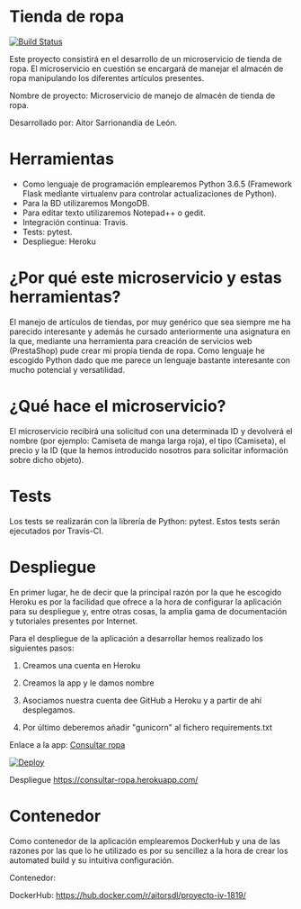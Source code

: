 # Tienda de ropa

[![Build Status](https://travis-ci.org/aitorSDL/proyecto-iv-1819.svg?branch=master)](https://travis-ci.org/aitorSDL/proyecto-iv-1819)

Este proyecto consistirá en el desarrollo de un microservicio de tienda de ropa. El microservicio en cuestión se encargará de manejar el almacén de ropa manipulando los diferentes artículos presentes.

Nombre de proyecto: Microservicio de manejo de almacén de tienda de ropa.

Desarrollado por: Aitor Sarrionandia de León.

# Herramientas

- Como lenguaje de programación emplearemos Python 3.6.5 (Framework Flask mediante virtualenv para controlar actualizaciones de Python).  
- Para la BD utilizaremos MongoDB.
- Para editar texto utilizaremos Notepad++ o gedit.
- Integración continua: Travis.
- Tests: pytest.
- Despliegue: Heroku

# ¿Por qué este microservicio y estas herramientas?

El manejo de artículos de tiendas, por muy genérico que sea siempre me ha parecido interesante y además he cursado anteriormente una asignatura en la que, mediante una herramienta para creación de servicios web (PrestaShop) pude crear mi propia tienda de ropa. Como lenguaje he escogido Python dado que me parece un lenguaje bastante interesante con mucho potencial y versatilidad.

# ¿Qué hace el microservicio?

El microservicio recibirá una solicitud con una determinada ID y devolverá el nombre (por ejemplo: Camiseta de manga larga roja), el tipo (Camiseta), el precio y la ID (que la hemos introducido nosotros para solicitar información sobre dicho objeto).

# Tests

Los tests se realizarán con la librería de Python: pytest. Estos tests serán ejecutados por Travis-CI.

# Despliegue

En primer lugar, he de decir que la principal razón por la que he escogido Heroku es por la facilidad que ofrece a la hora de configurar la aplicación para su despliegue y, entre otras cosas, la amplia gama de documentación y tutoriales presentes por Internet.

Para el despliegue de la aplicación a desarrollar hemos realizado los siguientes pasos:

1. Creamos una cuenta en Heroku

2. Creamos la app y le damos nombre

3. Asociamos nuestra cuenta dee GitHub a Heroku y a partir de ahí desplegamos.

4. Por último deberemos añadir "gunicorn" al fichero requirements.txt

Enlace a la app: [Consultar ropa](https://consultar-ropa.herokuapp.com/)

[![Deploy](https://www.herokucdn.com/deploy/button.svg)](https://consultar-ropa.herokuapp.com/)

Despliegue https://consultar-ropa.herokuapp.com/

# Contenedor

Como contenedor de la aplicación emplearemos DockerHub y una de las razones por las que lo he utilizado es por su sencillez a la hora de crear los automated build y su intuitiva configuración.

Contenedor: 

DockerHub: https://hub.docker.com/r/aitorsdl/proyecto-iv-1819/
